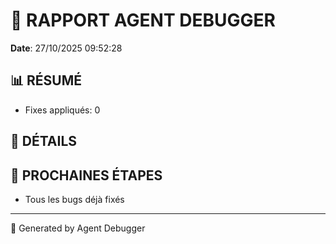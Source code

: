 # 🐛 RAPPORT AGENT DEBUGGER

**Date**: 27/10/2025 09:52:28

## 📊 RÉSUMÉ

- Fixes appliqués: 0

## 🔧 DÉTAILS



## 🎯 PROCHAINES ÉTAPES

- Tous les bugs déjà fixés

---

🤖 Generated by Agent Debugger
